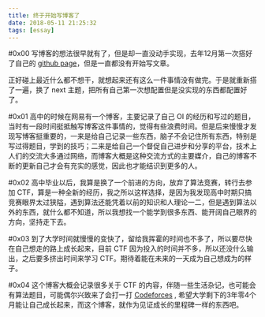 ```yaml
---
title: 终于开始写博客了
date: 2018-05-11 21:25:32
tags: [essay]
---
```


#0x00
写博客的想法很早就有了，但是却一直没动手实现，去年12月第一次搭好了自己的 [github page](http://blog.dydxh.cn)，但是一直都没有开始写文章。

正好碰上最近什么都不想干，就想起来还有这么一件事情没有做完。于是就重新搭了一遍，换了 next 主题，把所有自己第一次想配置但是没实现的东西都配置好了。

#0x01
高中的时候在网易有一个博客，主要记录了自己 OI 的经历和写过的题目，当时有一段时间挺抵触写博客这件事情的，觉得有些浪费时间。但是后来慢慢才发现写博客挺重要的，一来是给自己记录一些东西，脑子不会记住所有东西，特别是写过得题目，学到的技巧；二来是给自己一个督促自己进步和分享的平台，技术上人们的交流大多通过网络，而博客大概是这种交流方式的主要媒介，自己的博客不断的更新自己才会有充实的感觉，因此也才能结识到更多的人。

#0x02
高中毕业以后，我算是换了一个前进的方向，放弃了算法竞赛，转行去参加 CTF，算是一种全新的经历，我之所以这样选择，是因为我发现高中时期只搞竞赛眼界太过狭隘，遇到算法还能凭着以前的知识和人理论一二，但是遇到算法以外的东西，就什么都不知道，所以我想找一个能学到很多东西、能开阔自己眼界的方向，坚持走下去。

#0x03
到了大学时间就慢慢的变快了，留给我挥霍的时间也不多了，所以要尽快在自己想走的路上成长起来，目前 CTF 因为投入的时间并不多，所以还没什么输出，之后要多挤出时间来学习 CTF。期待着能在未来的一天成为自己想成为的样子。

#0x04
这个博客大概会记录很多关于 CTF 的内容，伴随一些生活杂记，也可能会有算法题目，可能偶尔兴致来了会打一打 [Codeforces](http://codeforces.com/) , 希望大学剩下的3年零4个月能让自己成长起来，而这个博客，就作为见证成长的里程碑一样的东西吧。